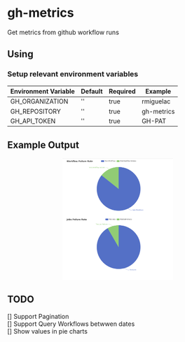 # gh-metrics
Get metrics from github workflow runs

## Using

### Setup relevant environment variables

| Environment Variable | Default | Required | Example    |
| -------------------- | ------- | -------- | ---------- |
| GH_ORGANIZATION      | ''      | true     | rmiguelac  |
| GH_REPOSITORY        | ''      | true     | gh-metrics |
| GH_API_TOKEN         | ''      | true     | GH-PAT     | 


## Example Output

<p align='center'.>
  <img src="./static/metrics.png" width=50% height=50%>
</p>


## TODO

[] Support Pagination  
[] Support Query Workflows betwwen dates  
[] Show values in pie charts  